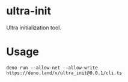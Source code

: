 # ultra-init
Ultra initialization tool.

# Usage

```
deno run --allow-net --allow-write https://deno.land/x/ultra_init@0.0.1/cli.ts
```
